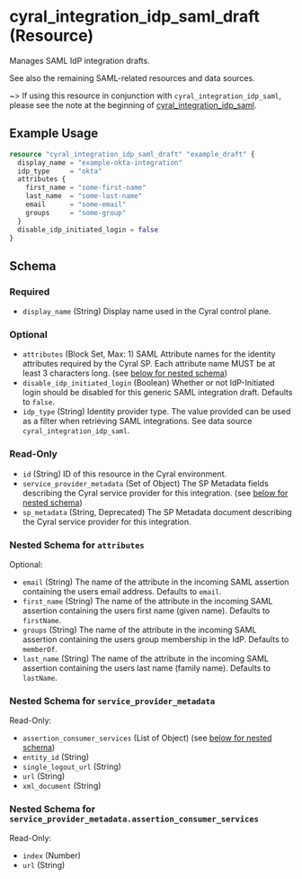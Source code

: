 # cyral_integration_idp_saml_draft (Resource)

Manages SAML IdP integration drafts.

See also the remaining SAML-related resources and data sources.

~> If using this resource in conjunction with
`cyral_integration_idp_saml`, please see the note at the beginning of
[cyral_integration_idp_saml](./integration_idp_saml.md).

## Example Usage

```terraform
resource "cyral_integration_idp_saml_draft" "example_draft" {
  display_name = "example-okta-integration"
  idp_type     = "okta"
  attributes {
    first_name = "some-first-name"
    last_name  = "some-last-name"
    email      = "some-email"
    groups     = "some-group"
  }
  disable_idp_initiated_login = false
}
```

<!-- schema generated by tfplugindocs -->

## Schema

### Required

-   `display_name` (String) Display name used in the Cyral control plane.

### Optional

-   `attributes` (Block Set, Max: 1) SAML Attribute names for the identity attributes required by the Cyral SP. Each attribute name MUST be at least 3 characters long. (see [below for nested schema](#nestedblock--attributes))
-   `disable_idp_initiated_login` (Boolean) Whether or not IdP-Initiated login should be disabled for this generic SAML integration draft. Defaults to `false`.
-   `idp_type` (String) Identity provider type. The value provided can be used as a filter when retrieving SAML integrations. See data source `cyral_integration_idp_saml`.

### Read-Only

-   `id` (String) ID of this resource in the Cyral environment.
-   `service_provider_metadata` (Set of Object) The SP Metadata fields describing the Cyral service provider for this integration. (see [below for nested schema](#nestedatt--service_provider_metadata))
-   `sp_metadata` (String, Deprecated) The SP Metadata document describing the Cyral service provider for this integration.

<a id="nestedblock--attributes"></a>

### Nested Schema for `attributes`

Optional:

-   `email` (String) The name of the attribute in the incoming SAML assertion containing the users email address. Defaults to `email`.
-   `first_name` (String) The name of the attribute in the incoming SAML assertion containing the users first name (given name). Defaults to `firstName`.
-   `groups` (String) The name of the attribute in the incoming SAML assertion containing the users group membership in the IdP. Defaults to `memberOf`.
-   `last_name` (String) The name of the attribute in the incoming SAML assertion containing the users last name (family name). Defaults to `lastName`.

<a id="nestedatt--service_provider_metadata"></a>

### Nested Schema for `service_provider_metadata`

Read-Only:

-   `assertion_consumer_services` (List of Object) (see [below for nested schema](#nestedobjatt--service_provider_metadata--assertion_consumer_services))
-   `entity_id` (String)
-   `single_logout_url` (String)
-   `url` (String)
-   `xml_document` (String)

<a id="nestedobjatt--service_provider_metadata--assertion_consumer_services"></a>

### Nested Schema for `service_provider_metadata.assertion_consumer_services`

Read-Only:

-   `index` (Number)
-   `url` (String)
